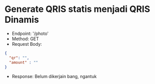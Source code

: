 # Generate QRIS statis menjadi QRIS Dinamis

- Endpoint: '/photo'
- Method: GET
- Request Body:
```json
{
  "qr": "",
  "amount" : ""
}
```

- Response:
Belum dikerjain bang, ngantuk
